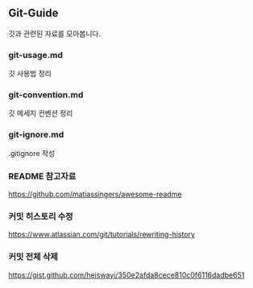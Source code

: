 ## Git-Guide
깃과 관련된 자료를 모아봅니다.

### git-usage.md
깃 사용법 정리

### git-convention.md
깃 메세지 컨벤션 정리

### git-ignore.md
.gitignore 작성 

### README 참고자료 
https://github.com/matiassingers/awesome-readme

### 커밋 히스토리 수정
https://www.atlassian.com/git/tutorials/rewriting-history

### 커밋 전체 삭제
https://gist.github.com/heiswayi/350e2afda8cece810c0f6116dadbe651
